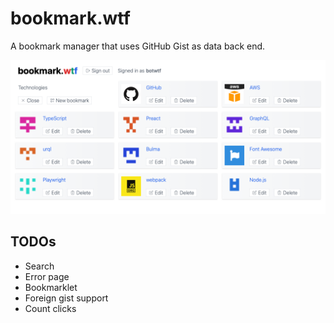 # bookmark.wtf

A bookmark manager that uses GitHub Gist as data back end.

<a href="https://preview.bookmark.wtf/9803bde974539a8992c0515b28db439b"><img src="./screenshot.png"/></a>

## TODOs

- Search
- Error page
- Bookmarklet
- Foreign gist support
- Count clicks
